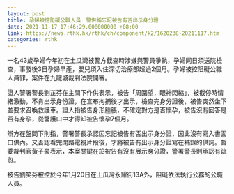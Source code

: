 ```yaml
---
layout: post
title: 孕婦被控阻礙公職人員　警供稱忘記被告有否出示身分證
date: 2021-11-17 17:46:29.000000000 +08:00
link: https://news.rthk.hk/rthk/ch/component/k2/1620238-20211117.htm
categories: rthk
---
```


一名43歲孕婦今年初在土瓜灣被警方截查時涉嫌與警員爭執，孕婦同日須送院檢查，事發後3日孕婦早產，嬰兒須入住深切治療部超過2個月。孕婦被控阻礙公職人員罪，案件在九龍城裁判法院開審。

證人警署警長劉芷芬在主問下作供表示，被告「周圍望，眼神閃縮」，被截停時情緒激動，不肯出示身份證，在宣布拘捕後才出示，檢查完身分證後，被告突然坐下並要求召喚救護車。證人指被告身形腫脹，不確定對方是否懷孕，被告沒有回答是否有身孕，從醫護口中才得知被告懷孕7個月。

辯方在盤問下則指，警署警長承認因忘記被告有否出示身分證，因此沒有寫入書面口供內。又否認看完閉路電視片段後，才將被告有出示身分證寫在補錄的供詞。暫委裁判官黃子豪表示，本案關鍵在於被告有沒有展示身分證，警署警長則承認有疏忽。

被告劉笑芬被控於今年1月20日在土瓜灣永耀街13A外，阻礙依法執行公務的公職人員。
